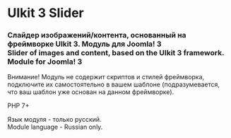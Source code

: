 # UIkit 3 Slider

### Слайдер изображений/контента, основанный на фреймворке UIkit 3. Модуль для Joomla! 3<br>Slider of images and content, based on the UIkit 3 framework. Module for Joomla! 3

Внимание! Модуль не содержит скриптов и стилей фреймворка, подключите их самостоятельно в вашем шаблоне (подразумевается, что ваш шаблон уже основан на данном фреймворке).

PHP 7+

Язык модуля - только русский.<br>Module language - Russian only.
